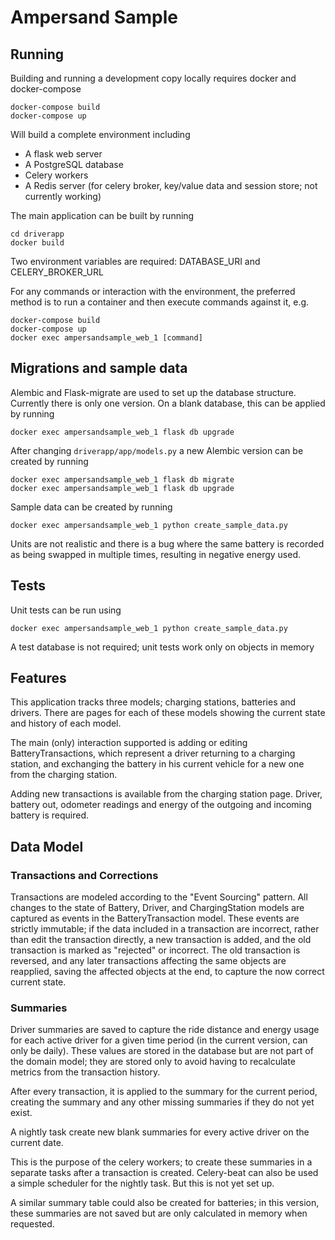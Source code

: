 # Ampersand Sample

## Running
Building and running a development copy locally requires docker and docker-compose
````
docker-compose build
docker-compose up
````

Will build a complete environment including
- A flask web server
- A PostgreSQL database
- Celery workers
- A Redis server (for celery broker, key/value data and session store; not currently working)

The main application can be built by running
````
cd driverapp
docker build
````
Two environment variables are required: DATABASE_URI and CELERY_BROKER_URL

For any commands or interaction with the environment, the preferred method is to run a container and then execute commands against it, e.g. 
````
docker-compose build
docker-compose up
docker exec ampersandsample_web_1 [command]
````

## Migrations and sample data
Alembic and Flask-migrate are used to set up the database structure. Currently there is only one version. On a blank database, this can be applied by running
````
docker exec ampersandsample_web_1 flask db upgrade
````

After changing `driverapp/app/models.py` a new Alembic version can be created by running
````
docker exec ampersandsample_web_1 flask db migrate
docker exec ampersandsample_web_1 flask db upgrade
````

Sample data can be created by running
````
docker exec ampersandsample_web_1 python create_sample_data.py
````
Units are not realistic and there is a bug where the same battery is recorded as being swapped in multiple times, resulting in negative energy used.

## Tests

Unit tests can be run using 
````
docker exec ampersandsample_web_1 python create_sample_data.py
````
A test database is not required; unit tests work only on objects in memory

## Features

This application tracks three models; charging stations, batteries and drivers. There are pages for each of these models showing the current state and history of each model. 

The main (only) interaction supported is adding or editing BatteryTransactions, which represent a driver returning to a charging station, and exchanging the battery in his current vehicle for a new one from the charging station.

Adding new transactions is available from the charging station page. Driver, battery out, odometer readings and energy of the outgoing and incoming battery is required.

## Data Model

### Transactions and Corrections
Transactions are modeled according to the "Event Sourcing" pattern. All changes to the state of Battery, Driver, and ChargingStation models are captured as events in the BatteryTransaction model. These events are strictly immutable; if the data included in a transaction are incorrect, rather than edit the transaction directly, a new transaction is added, and the old transaction is marked as "rejected" or incorrect. The old transaction is reversed, and any later transactions affecting the same objects are reapplied, saving the affected objects at the end, to capture the now correct current state.

### Summaries

Driver summaries are saved to capture the ride distance and energy usage for each active driver for a given time period (in the current version, can only be daily). These values are stored in the database but are not part of the domain model; they are stored only to avoid having to recalculate metrics from the transaction history.

After every transaction, it is applied to the summary for the current period, creating the summary and any other missing summaries if they do not yet exist.

A nightly task create new blank summaries for every active driver on the current date. 

This is the purpose of the celery workers; to create these summaries in a separate tasks after a transaction is created. Celery-beat can also be used a simple scheduler for the nightly task. But this is not yet set up.

A similar summary table could also be created for batteries; in this version, these summaries are not saved but are only calculated in memory when requested. 
